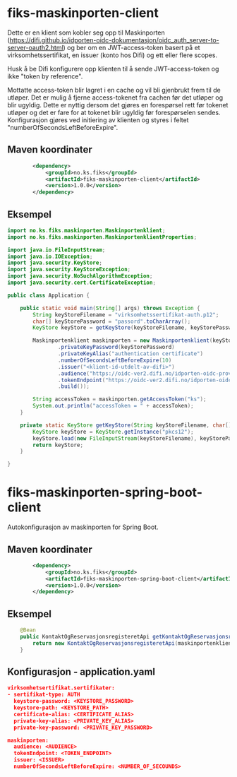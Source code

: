 # fiks-maskinporten-client
Dette er en klient som kobler seg opp til Maskinporten (https://difi.github.io/idporten-oidc-dokumentasjon/oidc_auth_server-to-server-oauth2.html) og ber om en JWT-access-token basert på et virksomhetssertifikat, en issuer (konto hos Difi) og ett eller flere scopes.

Husk å be Difi konfigurere opp klienten til å sende JWT-access-token og ikke "token by reference".

Mottatte access-token blir lagret i en cache og vil bli gjenbrukt frem til de utløper. Det er mulig å fjerne access-tokenet fra cachen før det utløper og blir ugyldig. 
Dette er nyttig dersom det gjøres en forespørsel rett før tokenet utløper og det er fare for at tokenet blir ugyldig før forespørselen sendes. 
Konfigurasjon gjøres ved initiering av klienten og styres i feltet "numberOfSecondsLeftBeforeExpire".

## Maven koordinater
```xml
        <dependency>
            <groupId>no.ks.fiks</groupId>
            <artifactId>fiks-maskinporten-client</artifactId>
            <version>1.0.0</version>
        </dependency>
```

## Eksempel
```java
import no.ks.fiks.maskinporten.Maskinportenklient;
import no.ks.fiks.maskinporten.MaskinportenklientProperties;

import java.io.FileInputStream;
import java.io.IOException;
import java.security.KeyStore;
import java.security.KeyStoreException;
import java.security.NoSuchAlgorithmException;
import java.security.cert.CertificateException;

public class Application {

    public static void main(String[] args) throws Exception {
        String keyStoreFilename = "virksomhetssertifikat-auth.p12";
        char[] keyStorePassword = "passord".toCharArray();
        KeyStore keyStore = getKeyStore(keyStoreFilename, keyStorePassword);

        Maskinportenklient maskinporten = new Maskinportenklient(keyStore, MaskinportenklientProperties.builder()
                .privateKeyPassword(keyStorePassword)
                .privateKeyAlias("authentication certificate")
                .numberOfSecondsLeftBeforeExpire(10)
                .issuer("<klient-id-utdelt-av-difi>")
                .audience("https://oidc-ver2.difi.no/idporten-oidc-provider/")
                .tokenEndpoint("https://oidc-ver2.difi.no/idporten-oidc-provider/token")
                .build());

        String accessToken = maskinporten.getAccessToken("ks");
        System.out.println("accessToken = " + accessToken);
    }

    private static KeyStore getKeyStore(String keyStoreFilename, char[] keyStorePassword) throws KeyStoreException, IOException, CertificateException, NoSuchAlgorithmException {
        KeyStore keyStore = KeyStore.getInstance("pkcs12");
        keyStore.load(new FileInputStream(keyStoreFilename), keyStorePassword);
        return keyStore;
    }

}
```
# fiks-maskinporten-spring-boot-client
Autokonfigurasjon av maskinporten for Spring Boot.

## Maven koordinater
```xml
        <dependency>
            <groupId>no.ks.fiks</groupId>
            <artifactId>fiks-maskinporten-spring-boot-client</artifactId>
            <version>1.0.0</version>
        </dependency>
```
## Eksempel
```java
    @Bean
    public KontaktOgReservasjonsregisteretApi getKontaktOgReservasjonsregisteretApi(Maskinportenklient maskinportenklient) {
        return new KontaktOgReservasjonsregisteretApi(maskinportenklient);
    }
```

## Konfigurasjon - application.yaml
```json
virksomhetsertifikat.sertifikater:
- sertifikat-type: AUTH
  keystore-password: <KEYSTORE_PASSWORD>
  keystore-path: <KEYSTORE_PATH>
  certificate-alias: <CERTIFICATE_ALIAS>
  private-key-alias: <PRIVATE_KEY_ALIAS>
  private-key-password: <PRIVATE_KEY_PASSWORD>

maskinporten:
  audience: <AUDIENCE>
  tokenEndpoint: <TOKEN_ENDPOINT>
  issuer: <ISSUER>
  numberOfSecondsLeftBeforeExpire: <NUMBER_OF_SECOUNDS>
```

